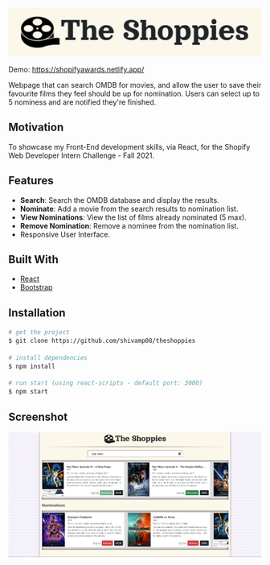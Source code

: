 <!-- PROJECT LOGO -->
<br />
<p align="center">
  <a href="https://shopifyawards.netlify.app/">
    <img src="src/components/images/title.png" alt="Logo">
  </a>
</p>

Demo: https://shopifyawards.netlify.app/

Webpage that can search OMDB for movies, and allow the user to save their favourite films they feel should be up for nomination. Users can select up to 5 nominess and are notified they're finished.

## Motivation

To showcase my Front-End development skills, via React, for the Shopify Web Developer Intern Challenge - Fall 2021.

## Features

- **Search**: Search the OMDB database and display the results.
- **Nominate**: Add a movie from the search results to nomination list.
- **View Nominations**: View the list of films already nominated (5 max).
- **Remove Nomination**: Remove a nominee from the nomination list.
- Responsive User Interface.

## Built With

- [React](https://reactjs.org/)
- [Bootstrap](https://getbootstrap.com)

## Installation

```bash
# get the project
$ git clone https://github.com/shivamp08/theshoppies

# install dependencies
$ npm install

# run start (using react-scripts - default port: 3000)
$ npm start

```

## Screenshot

![dashboard](src/components/images/main.png)
